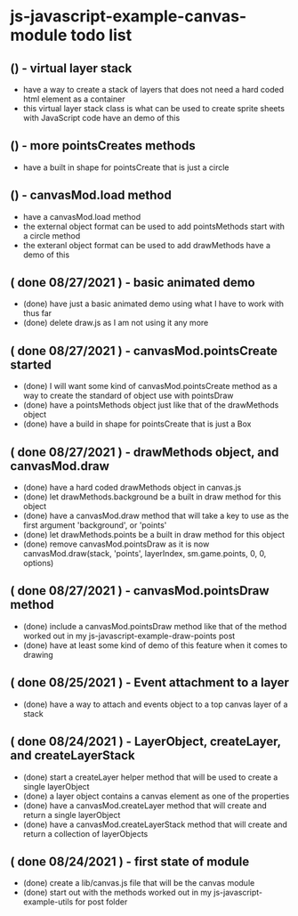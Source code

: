 # js-javascript-example-canvas-module todo list

## () - virtual layer stack
* have a way to create a stack of layers that does not need a hard coded html element as a container
* this virtual layer stack class is what can be used to create sprite sheets with JavaScript code have an demo of this

## () - more pointsCreates methods 
* have a built in shape for pointsCreate that is just a circle

## () - canvasMod.load method
* have a canvasMod.load method
* the external object format can be used to add pointsMethods start with a circle method
* the exteranl object format can be used to add drawMethods have a demo of this

## ( done 08/27/2021  ) - basic animated demo
* (done) have just a basic animated demo using what I have to work with thus far
* (done) delete draw.js as I am not using it any more

## ( done 08/27/2021 ) - canvasMod.pointsCreate started
* (done) I will want some kind of canvasMod.pointsCreate method as a way to create the standard of object use with pointsDraw
* (done) have a pointsMethods object just like that of the drawMethods object
* (done) have a build in shape for pointsCreate that is just a Box

## ( done 08/27/2021 ) - drawMethods object, and canvasMod.draw
* (done) have a hard coded drawMethods object in canvas.js
* (done) let drawMethods.background be a built in draw method for this object
* (done) have a canvasMod.draw method that will take a key to use as the first argument 'background', or 'points'
* (done) let drawMethods.points be a built in draw method for this object
* (done) remove canvasMod.pointsDraw as it is now canvasMod.draw(stack, 'points', layerIndex, sm.game.points, 0, 0, options)

## ( done 08/27/2021 ) - canvasMod.pointsDraw method
* (done) include a canvasMod.pointsDraw method like that of the method worked out in my js-javascript-example-draw-points post
* (done) have at least some kind of demo of this feature when it comes to drawing

## ( done 08/25/2021 ) - Event attachment to a layer
* (done) have a way to attach and events object to a top canvas layer of a stack

## ( done 08/24/2021 ) - LayerObject, createLayer, and createLayerStack
* (done) start a createLayer helper method that will be used to create a single layerObject
* (done) a layer object contains a canvas element as one of the properties
* (done) have a canvasMod.createLayer method that will create and return a single layerObject
* (done) have a canvasMod.createLayerStack method that will create and return a collection of layerObjects

## ( done 08/24/2021 ) - first state of module
* (done) create a lib/canvas.js file that will be the canvas module
* (done) start out with the methods worked out in my js-javascript-example-utils for post folder

